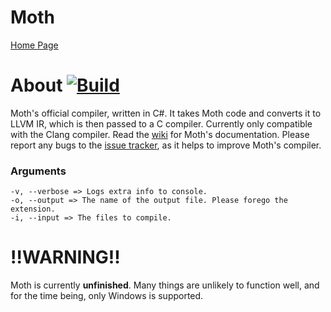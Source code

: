 # Moth

[Home Page](https://stellarwitch7.github.io)

# About [![Build](https://github.com/StellarWitch7/Moth/actions/workflows/build-and-test.yml/badge.svg)](https://github.com/StellarWitch7/Moth/actions/workflows/build-and-test.yml)

Moth's official compiler, written in C#. It takes Moth code and converts it to LLVM IR, which is then passed to a C compiler. Currently only compatible with the Clang compiler. Read the [wiki](https://github.com/StellarWitch7/Moth/wiki) for Moth's documentation. Please report any bugs to the [issue tracker](https://github.com/StellarWitch7/Moth/issues), as it helps to improve Moth's compiler. 

### Arguments
```
-v, --verbose => Logs extra info to console. 
-o, --output => The name of the output file. Please forego the extension.
-i, --input => The files to compile. 
```

# !!WARNING!!
Moth is currently **unfinished**. Many things are unlikely to function well, and for the time being, only Windows is supported. 
